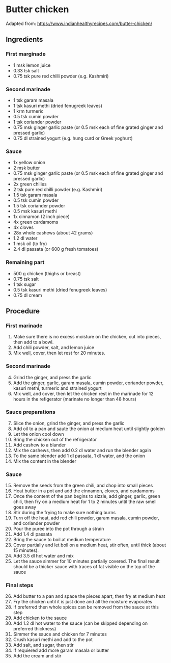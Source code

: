 # Butter chicken
Adapted from: https://www.indianhealthyrecipes.com/butter-chicken/
## Ingredients
### First marginade
- 1 msk lemon juice
- 0.33 tsk salt
- 0.75 tsk pure red chilli powder (e.g. Kashmiri)
### Second marinade
- 1 tsk garam masala
- 1 tsk kasuri methi (dried fenugreek leaves)
- 1 krm turmeric
- 0.5 tsk cumin powder
- 1 tsk coriander powder
- 0.75 msk ginger garlic paste (or 0.5 msk each of fine grated ginger and pressed garlic)
- 0.75 dl strained yogurt (e.g. hung curd or Greek yoghurt)
### Sauce
- 1x yellow onion
- 2 msk butter
- 0.75 msk ginger garlic paste (or 0.5 msk each of fine grated ginger and pressed garlic)
- 2x green chilies
- 2 tsk pure red chilli powder (e.g. Kashmiri)
- 1.5 tsk garam masala
- 0.5 tsk cumin powder
- 1.5 tsk coriander powder
- 0.5 msk kasuri methi
- 1x cinnamon (2 inch piece)
- 4x green cardamoms
- 4x cloves
- 28x whole cashews (about 42 grams)
- 1.2 dl water
- 1 msk oil (to fry)
- 2.4 dl passata (or 600 g fresh tomatoes)
### Remaining part
- 500 g chicken (thighs or breast)
- 0.75 tsk salt
- 1 tsk sugar
- 0.5 tsk kasuri methi (dried fenugreek leaves)
- 0.75 dl cream
## Procedure
### First marinade
1. Make sure there is no excess moisture on the chicken, cut into pieces, then add to a bowl.
2. Add chili powder, salt, and lemon juice
3. Mix well, cover, then let rest for 20 minutes.
### Second marinade
4. Grind the ginger, and press the garlic
5. Add the ginger, garlic, garam masala, cumin powder, coriander powder, kasuri methi, turmeric and strained yogurt
6. Mix well, and cover, then let the chicken rest in the marinade for 12 hours in the refigerator (marinate no longer than 48 hours)
### Sauce preparations
7. Slice the onion, grind the ginger, and press the garlic
8. Add oil to a pan and saute the onion at medium heat until slightly golden
9. Let the onion cool down
10. Bring the chicken out of the refrigerator
11. Add cashew to a blander
12. Mix the cashews, then add 0.2 dl water and run the blender again
13. To the same blender add 1 dl passata, 1 dl water, and the onion
14. Mix the content in the blender
### Sauce
15. Remove the seeds from the green chili, and chop into small pieces
16. Heat butter in a pot and add the cinnamon, cloves, and cardamoms
17. Once the content of the pan begins to sizzle, add ginger, garlic, green chili, then fry on a medium heat for 1 to 2 minutes until the raw smell goes away
18. Stir during the frying to make sure nothing burns
19. Turn off the heat, add red chili powder, garam masala, cumin powder, and coriander powder
20. Pour the puree into the pot through a strain
21. Add 1.4 dl passata
22. Bring the sauce to boil at medium temperature
23. Cover partially and let boil on a medium heat, stir often, until thick (about 15 minutes).
24. Add 3.5 dl hot water and mix
25. Let the sauce simmer for 10 minutes partially covered. The final result should be a thicker sauce with traces of fat visible on the top of the sauce
### Final steps
26. Add butter to a pan and space the pieces apart, then fry at medium heat
27. Fry the chicken until it is just done and all the moisture evaporates
28. If preferred then whole spices can be removed from the sauce at this step
29. Add chicken to the sauce
30. Add 1.2 dl hot water to the sauce (can be skipped depending on preferred thickness)
31. Simmer the sauce and chicken for 7 minutes
32. Crush kasuri methi and add to the pot
33. Add salt, and sugar, then stir
34. If requiered add more garam masala or butter
35. Add the cream and stir
